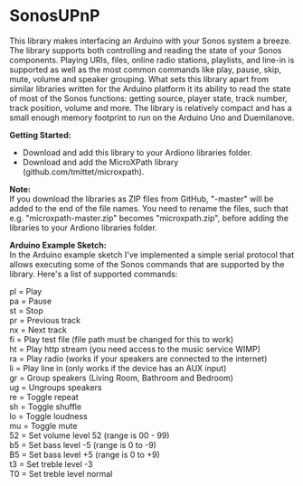 # SonosUPnP

This library makes interfacing an Arduino with your Sonos system a breeze. The
library supports both controlling and reading the state of your Sonos components.
Playing URIs, files, online radio stations, playlists, and line-in is supported
as well as the most common commands like play, pause, skip, mute, volume and
speaker grouping. What sets this library apart from similar libraries written
for the Arduino platform it its ability to read the state of most of the Sonos
functions: getting source, player state, track number, track position, volume
and more. The library is relatively compact and has a small enough memory
footprint to run on the Arduino Uno and Duemilanove.

**Getting Started:** 
- Download and add this library to your Ardiono libraries folder.
- Download and add the MicroXPath library (github.com/tmittet/microxpath).

**Note:**  
If you download the libraries as ZIP files from GitHub, "-master" will be added
to the end of the file names. You need to rename the files, such that e.g.
"microxpath-master.zip" becomes "microxpath.zip", before adding the libraries
to your Ardiono libraries folder.

**Arduino Example Sketch:**  
In the Arduino example sketch I've implemented a simple serial protocol that
allows executing some of the Sonos commands that are supported by the library.
Here's a list of supported commands:

pl = Play  
pa = Pause  
st = Stop  
pr = Previous track  
nx = Next track  
fi = Play test file (file path must be changed for this to work)  
ht = Play http stream (you need access to the music service WIMP)  
ra = Play radio (works if your speakers are connected to the internet)  
li = Play line in (only works if the device has an AUX input)  
gr = Group speakers (Living Room, Bathroom and Bedroom)  
ug = Ungroups speakers  
re = Toggle repeat  
sh = Toggle shuffle  
lo = Toggle loudness  
mu = Toggle mute  
52 = Set volume level 52 (range is 00 - 99)  
b5 = Set bass level -5 (range is 0 to -9)  
B5 = Set bass level +5 (range is 0 to +9)  
t3 = Set treble level -3  
T0 = Set treble level normal  
